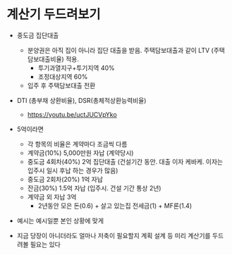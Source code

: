 # 계산기 두드려보기

* 중도금 집단대출
	* 분양권은 아직 집이 아니라 집단 대출을 받음. 주택담보대출과 같이 LTV (주택담보대출비율) 적용.
		* 투기과열지구+투기지역 40%
		* 조정대상지역 60%
	* 입주 후 주택담보대출 전환


* DTI (총부채 상환비율), DSR(총체적상환능력비율)
	* https://youtu.be/uctJUCVpYko


* 5억이라면
	* 각 항목의 비율은 계약마다 조금씩 다름
	* 계약금(10%) 5,000만원 자납 (계약당시)
	* 중도금 4회차(40%) 2억 집단대출 (건설기간 동안. 대출 이자 케바케. 이자는 입주시 일시 후납 하는 경우가 많음)
	* 중도금 2회차(20%) 1억 자납
	* 잔금(30%) 1.5억 자납 (입주시. 건설 기간 통상 2년)
	* 계약금 외 자납 3억
		* 2년동안 모은 돈(0.6) + 살고 있는집 전세금(1) + MF론(1.4)



* 예시는 예시일뿐 본인 상황에 맞게
* 지금 당장이 아니더라도 얼마나 저축이 필요할지 계획 설계 등 미리 계산기를 두드려볼 필요는 있다